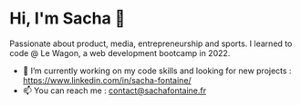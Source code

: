 <h1>Hi, I'm Sacha 👋</h1>

Passionate about product, media, entrepreneurship and sports.
I learned to code @ Le Wagon, a web development bootcamp in 2022.

- 🔭 I’m currently working on my code skills and looking for new projects : https://www.linkedin.com/in/sacha-fontaine/
- 📫 You can reach me : contact@sachafontaine.fr

